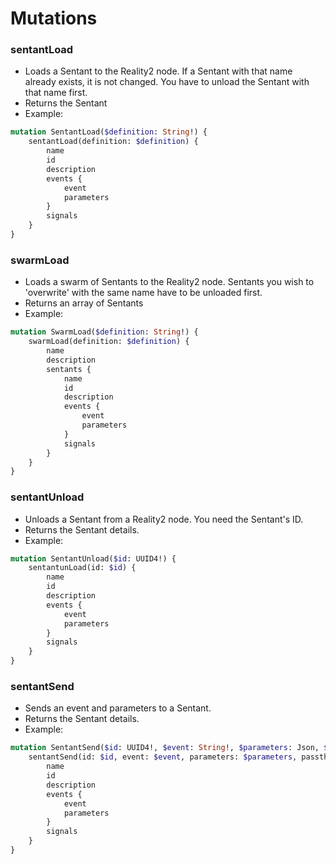 # Mutations

### sentantLoad

- Loads a Sentant to the Reality2 node.  If a Sentant with that name already exists, it is not changed.  You have to unload the Sentant with that name first.
- Returns the Sentant
- Example:

```graphql
mutation SentantLoad($definition: String!) {
    sentantLoad(definition: $definition) {
        name
        id
        description
        events {
            event
            parameters
        }
        signals
    }
}
```

### swarmLoad

- Loads a swarm of Sentants to the Reality2 node.  Sentants you wish to 'overwrite' with the same name have to be unloaded first.
- Returns an array of Sentants
- Example:

```graphql
mutation SwarmLoad($definition: String!) {
    swarmLoad(definition: $definition) {
        name
        description
        sentants {
            name
            id
            description
            events {
                event
                parameters
            }
            signals
        }
    }
}
```

### sentantUnload

- Unloads a Sentant from a Reality2 node.  You need the Sentant's ID.
- Returns the Sentant details.
- Example:

```graphql
mutation SentantUnload($id: UUID4!) {
    sentantunLoad(id: $id) {
        name
        id
        description
        events {
            event
            parameters
        }
        signals
    }
}
```

### sentantSend

- Sends an event and parameters to a Sentant.
- Returns the Sentant details.
- Example:

```graphql
mutation SentantSend($id: UUID4!, $event: String!, $parameters: Json, $passthrough: Json) {
    sentantSend(id: $id, event: $event, parameters: $parameters, passthrough: $passthrough) {
        name
        id
        description
        events {
            event
            parameters
        }
        signals
    }
}
```



